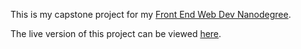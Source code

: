 This is my capstone project for my <a href="https://www.udacity.com/course/nd001">Front End Web Dev Nanodegree</a>. 

The live version of this project can be viewed <a href="http://jvojens2.github.io/frontend-nanodegree-neighborhood-map/">here</a>. 